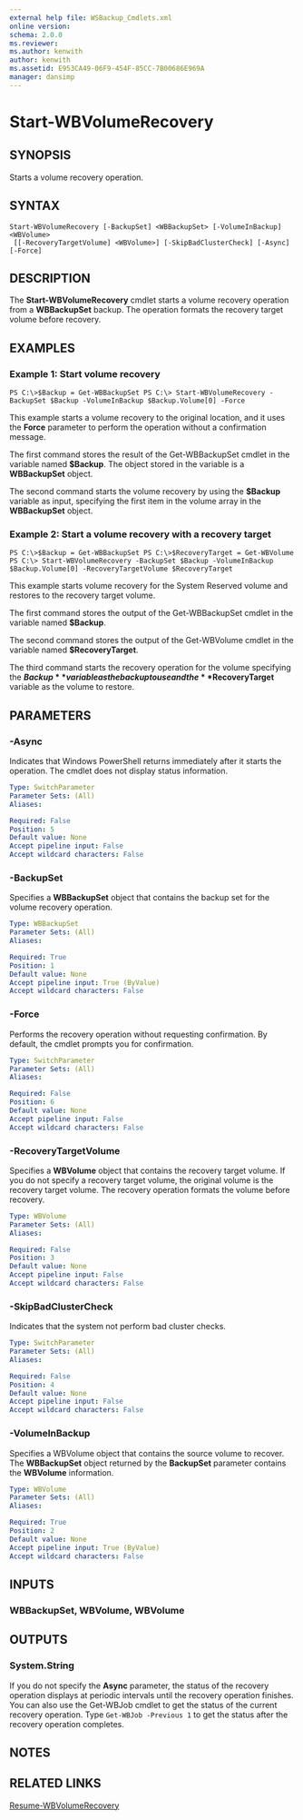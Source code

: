 ```yaml
---
external help file: WSBackup_Cmdlets.xml
online version: 
schema: 2.0.0
ms.reviewer:
ms.author: kenwith
author: kenwith
ms.assetid: E953CA49-06F9-454F-85CC-7B00686E969A
manager: dansimp
---
```


# Start-WBVolumeRecovery

## SYNOPSIS
Starts a volume recovery operation.

## SYNTAX

```
Start-WBVolumeRecovery [-BackupSet] <WBBackupSet> [-VolumeInBackup] <WBVolume>
 [[-RecoveryTargetVolume] <WBVolume>] [-SkipBadClusterCheck] [-Async] [-Force]
```

## DESCRIPTION
The **Start-WBVolumeRecovery** cmdlet starts a volume recovery operation from a **WBBackupSet** backup.
The operation formats the recovery target volume before recovery.

## EXAMPLES

### Example 1: Start volume recovery
```
PS C:\>$Backup = Get-WBBackupSet PS C:\> Start-WBVolumeRecovery -BackupSet $Backup -VolumeInBackup $Backup.Volume[0] -Force
```

This example starts a volume recovery to the original location, and it uses the **Force** parameter to perform the operation without a confirmation message.

The first command stores the result of the Get-WBBackupSet cmdlet  in the variable named **$Backup**.
The object stored in the variable is a **WBBackupSet** object.

The second command starts the volume recovery by using the **$Backup** variable as input, specifying the first item in the volume array in the **WBBackupSet** object.

### Example 2: Start a volume recovery with a recovery target
```
PS C:\>$Backup = Get-WBBackupSet PS C:\>$RecoveryTarget = Get-WBVolume PS C:\> Start-WBVolumeRecovery -BackupSet $Backup -VolumeInBackup $Backup.Volume[0] -RecoveryTargetVolume $RecoveryTarget
```

This example starts volume recovery for the System Reserved volume and restores to the recovery target volume.

The first command stores the output of the Get-WBBackupSet cmdlet in the variable named **$Backup**.

The second command stores the output of the Get-WBVolume cmdlet in the variable named **$RecoveryTarget**.

The third command starts the recovery operation for the volume specifying the **$Backup** variable as the backup to use and the **$RecoveryTarget** variable as the volume to restore.

## PARAMETERS

### -Async
Indicates that Windows PowerShell returns immediately after it starts the operation.
The cmdlet does not display status information.

```yaml
Type: SwitchParameter
Parameter Sets: (All)
Aliases: 

Required: False
Position: 5
Default value: None
Accept pipeline input: False
Accept wildcard characters: False
```

### -BackupSet
Specifies a **WBBackupSet** object that contains the backup set for the volume recovery operation.

```yaml
Type: WBBackupSet
Parameter Sets: (All)
Aliases: 

Required: True
Position: 1
Default value: None
Accept pipeline input: True (ByValue)
Accept wildcard characters: False
```

### -Force
Performs the recovery operation without requesting confirmation.
By default, the cmdlet prompts you for confirmation.

```yaml
Type: SwitchParameter
Parameter Sets: (All)
Aliases: 

Required: False
Position: 6
Default value: None
Accept pipeline input: False
Accept wildcard characters: False
```

### -RecoveryTargetVolume
Specifies a **WBVolume** object that contains the recovery target volume.
If you do not specify a recovery target volume, the original volume is the recovery target volume.
The recovery operation formats the volume before recovery.

```yaml
Type: WBVolume
Parameter Sets: (All)
Aliases: 

Required: False
Position: 3
Default value: None
Accept pipeline input: False
Accept wildcard characters: False
```

### -SkipBadClusterCheck
Indicates that the system not perform bad cluster checks.

```yaml
Type: SwitchParameter
Parameter Sets: (All)
Aliases: 

Required: False
Position: 4
Default value: None
Accept pipeline input: False
Accept wildcard characters: False
```

### -VolumeInBackup
Specifies a WBVolume object that contains the source volume to recover.
The **WBBackupSet** object returned by the **BackupSet** parameter contains the **WBVolume** information.

```yaml
Type: WBVolume
Parameter Sets: (All)
Aliases: 

Required: True
Position: 2
Default value: None
Accept pipeline input: True (ByValue)
Accept wildcard characters: False
```

## INPUTS

### WBBackupSet, WBVolume, WBVolume

## OUTPUTS

### System.String
If you do not specify the **Async** parameter, the status of the recovery operation displays at periodic intervals until the recovery operation finishes.
You can also use the Get-WBJob cmdlet to get the status of the current recovery operation.
Type  `Get-WBJob -Previous 1` to get the status after the recovery operation completes.

## NOTES

## RELATED LINKS

[Resume-WBVolumeRecovery](./Resume-WBVolumeRecovery.md)
